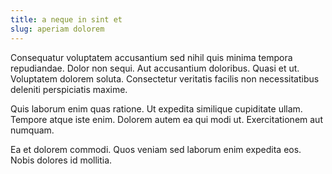 ```yaml
---
title: a neque in sint et
slug: aperiam dolorem
---
```


Consequatur voluptatem accusantium sed nihil quis minima tempora repudiandae. Dolor non sequi. Aut accusantium doloribus. Quasi et ut. Voluptatem dolorem soluta. Consectetur veritatis facilis non necessitatibus deleniti perspiciatis maxime.

Quis laborum enim quas ratione. Ut expedita similique cupiditate ullam. Tempore atque iste enim. Dolorem autem ea qui modi ut. Exercitationem aut numquam.

Ea et dolorem commodi. Quos veniam sed laborum enim expedita eos. Nobis dolores id mollitia.
